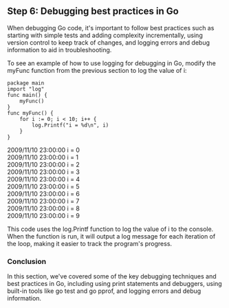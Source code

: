 
## Step 6: Debugging best practices in Go

When debugging Go code, it's important to follow best practices such as starting with simple tests and adding complexity incrementally, using version control to keep track of changes, and logging errors and debug information to aid in troubleshooting.

To see an example of how to use logging for debugging in Go, modify the myFunc function from the previous section to log the value of i:

```
package main
import "log"
func main() {
	myFunc()
}
func myFunc() {
    for i := 0; i < 10; i++ {
        log.Printf("i = %d\n", i)
    }
}
```
2009/11/10 23:00:00 i = 0 \
2009/11/10 23:00:00 i = 1 \
2009/11/10 23:00:00 i = 2 \
2009/11/10 23:00:00 i = 3 \
2009/11/10 23:00:00 i = 4 \
2009/11/10 23:00:00 i = 5 \
2009/11/10 23:00:00 i = 6 \
2009/11/10 23:00:00 i = 7 \
2009/11/10 23:00:00 i = 8 \
2009/11/10 23:00:00 i = 9 

This code uses the log.Printf function to log the value of i to the console. When the function is run, it will output a log message for each iteration of the loop, making it easier to track the program's progress.

### Conclusion

In this section, we've covered some of the key debugging techniques and best practices in Go, including using print statements and debuggers, using built-in tools like go test and go pprof, and logging errors and debug information. 